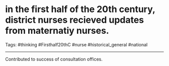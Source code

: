 # in the first half of the 20th century, district nurses recieved updates from maternatiy nurses.
Tags: #thinking #Firsthalf20thC #nurse #historical_general #national 

---
Contributed to success of consultation offices.